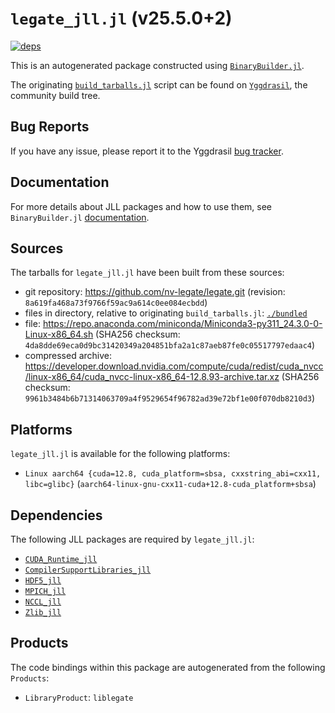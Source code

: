 # `legate_jll.jl` (v25.5.0+2)

[![deps](https://juliahub.com/docs/legate_jll/deps.svg)](https://juliahub.com/ui/Packages/General/legate_jll/)

This is an autogenerated package constructed using [`BinaryBuilder.jl`](https://github.com/JuliaPackaging/BinaryBuilder.jl).

The originating [`build_tarballs.jl`](https://github.com/JuliaPackaging/Yggdrasil/blob/59573650c673e4d250bd8809ec0fdd3e81d18d66/L/legate/build_tarballs.jl) script can be found on [`Yggdrasil`](https://github.com/JuliaPackaging/Yggdrasil/), the community build tree.

## Bug Reports

If you have any issue, please report it to the Yggdrasil [bug tracker](https://github.com/JuliaPackaging/Yggdrasil/issues).

## Documentation

For more details about JLL packages and how to use them, see `BinaryBuilder.jl` [documentation](https://docs.binarybuilder.org/stable/jll/).

## Sources

The tarballs for `legate_jll.jl` have been built from these sources:

* git repository: https://github.com/nv-legate/legate.git (revision: `8a619fa468a73f9766f59ac9a614c0ee084ecbdd`)
* files in directory, relative to originating `build_tarballs.jl`: [`./bundled`](https://github.com/JuliaPackaging/Yggdrasil/tree/59573650c673e4d250bd8809ec0fdd3e81d18d66/L/legate/bundled)
* file: https://repo.anaconda.com/miniconda/Miniconda3-py311_24.3.0-0-Linux-x86_64.sh (SHA256 checksum: `4da8dde69eca0d9bc31420349a204851bfa2a1c87aeb87fe0c05517797edaac4`)
* compressed archive: https://developer.download.nvidia.com/compute/cuda/redist/cuda_nvcc/linux-x86_64/cuda_nvcc-linux-x86_64-12.8.93-archive.tar.xz (SHA256 checksum: `9961b3484b6b71314063709a4f9529654f96782ad39e72bf1e00f070db8210d3`)

## Platforms

`legate_jll.jl` is available for the following platforms:

* `Linux aarch64 {cuda=12.8, cuda_platform=sbsa, cxxstring_abi=cxx11, libc=glibc}` (`aarch64-linux-gnu-cxx11-cuda+12.8-cuda_platform+sbsa`)

## Dependencies

The following JLL packages are required by `legate_jll.jl`:

* [`CUDA_Runtime_jll`](https://github.com/JuliaBinaryWrappers/CUDA_Runtime_jll.jl)
* [`CompilerSupportLibraries_jll`](https://github.com/JuliaBinaryWrappers/CompilerSupportLibraries_jll.jl)
* [`HDF5_jll`](https://github.com/JuliaBinaryWrappers/HDF5_jll.jl)
* [`MPICH_jll`](https://github.com/JuliaBinaryWrappers/MPICH_jll.jl)
* [`NCCL_jll`](https://github.com/JuliaBinaryWrappers/NCCL_jll.jl)
* [`Zlib_jll`](https://github.com/JuliaBinaryWrappers/Zlib_jll.jl)

## Products

The code bindings within this package are autogenerated from the following `Products`:

* `LibraryProduct`: `liblegate`
